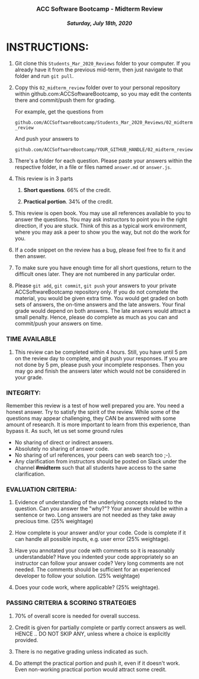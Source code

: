<center>

### ACC Software Bootcamp - Midterm Review

##### Saturday, July 18th, 2020

</center>

# INSTRUCTIONS:

1. Git clone this `Students_Mar_2020_Reviews` folder to your computer. If you already have it from the previous mid-term, then just navigate to that folder and run `git pull`.

1. Copy this `02_midterm_review` folder over to your personal repository within github.com:ACCSoftwareBootcamp, so you may edit the contents there and commit/push them for grading.  

    For example, get the questions from

    `github.com/ACCSoftwareBootcamp/Students_Mar_2020_Reviews/02_midterm_review`

    And push your answers to

    `github.com/ACCSoftwareBootcamp/YOUR_GITHUB_HANDLE/02_midterm_review`

    
1. There's a folder for each question.  Please paste your answers within the respective folder, in a file or files named `answer.md` or `answer.js`.  

1. This review is in 3 parts

    1. **Short questions**. 66% of the credit.

    2. **Practical portion**.  34% of the credit.

1. This review is open book.  You may use all references available to you to answer the questions. You may ask instructors to point you in the right direction, if you are stuck. Think of this as a typical work environment, where you may ask a peer to show you the way, but not do the work for you.

1. If a code snippet on the review has a bug, please feel free to fix it and then answer.

1. To make sure you have enough time for all short questions, return to the difficult ones later. They are not numbered in any particular order.

1. Please `git add`, `git commit`, `git push` your answers to your private ACCSoftwareBootcamp repository only. If you do not complete the material, you would be given extra time. You would get graded on both sets of answers, the on-time answers and the late answers. Your final grade would depend on both answers. The late answers would attract a small penalty. Hence, please do complete as much as you can and commit/push your answers on time.

### TIME AVAILABLE

1. This review can be completed within 4 hours. Still, you have until 5 pm on the review day to complete, and git push your responses. If you are not done by 5 pm, please push your incomplete responses. Then you may go and finish the answers later which would not be considered in your grade.

### INTEGRITY: 

Remember this review is a test of how well prepared you are. You need a honest answer. Try to satisfy the spirit of the review. While some of the questions may appear challenging, they CAN be answered with some amount of research. It is more important to learn from this experience, than bypass it. As such, let us set some ground rules

- No sharing of direct or indirect answers.
- Absolutely no sharing of answer code.
- No sharing of url references, your peers can web search too ;-).
- Any clarification from instructors should be posted on Slack under the channel **#midterm** such that all students have access to the same clarification. 


### EVALUATION CRITERIA:


1. Evidence of understanding of the underlying concepts related to the question. Can you answer the "why?"?  Your answer should be within a sentence or two.  Long answers are not needed as they take away precious time. (25% weightage)

1. How complete is your answer and/or your code.  Code is complete if it can handle all possible inputs, e.g. user error (25% weightage).

1. Have you annotated your code with comments so it is reasonably understandable? Have you indented your code appropriately so an instructor can follow your answer code? Very long comments are not needed. The comments should be sufficient for an experienced developer to follow your solution. (25% weightage)

1. Does your code work, where applicable? (25% weightage).


### PASSING CRITERIA & SCORING STRATEGIES

1. 70% of overall score is needed for overall success. 

1. Credit is given for partially complete or partly correct answers as well. HENCE .. DO NOT SKIP ANY, unless where a choice is explicitly provided.

1. There is no negative grading unless indicated as such.

1. Do attempt the practical portion and push it, even if it doesn't work. Even non-working practical portion would attract some credit.
